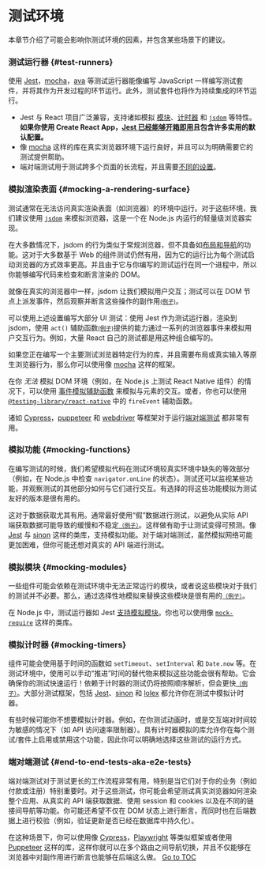 
# 测试环境


<!-- 本文档适用于那些熟悉 JavaScript 并且可能已经使用它编写过测试的人。它可以作为 React 组件测试环境差异的参考，以及这些差异会如何影响他们编写的测试。本文档倾向基于 Web 的 react-dom 组件的测试，但也有基于其他渲染器测试的注释。 -->

本章节介绍了可能会影响你测试环境的因素，并包含某些场景下的建议。

### 测试运行器 {#test-runners}

使用 [Jest](https://jestjs.io/)，[mocha](https://mochajs.org/)，[ava](https://github.com/avajs/ava) 等测试运行器能像编写 JavaScript 一样编写测试套件，并将其作为开发过程的环节运行。此外，测试套件也将作为持续集成的环节运行。

- Jest 与 React 项目广泛兼容，支持诸如模拟 [模块](#mocking-modules)、[计时器](#mocking-timers) 和 [`jsdom`](#mocking-a-rendering-surface) 等特性。**如果你使用 Create React App，[Jest 已经能够开箱即用](https://facebook.github.io/create-react-app/docs/running-tests)且包含许多实用的默认配置。**
- 像 [mocha](https://mochajs.org/#running-mocha-in-the-browser) 这样的库在真实浏览器环境下运行良好，并且可以为明确需要它的测试提供帮助。
- 端对端测试用于测试跨多个页面的长流程，并且需要[不同的设置](#end-to-end-tests-aka-e2e-tests)。

### 模拟渲染表面 {#mocking-a-rendering-surface}

测试通常在无法访问真实渲染表面（如浏览器）的环境中运行。对于这些环境，我们建议使用 [`jsdom`](https://github.com/jsdom/jsdom) 来模拟浏览器，这是一个在 Node.js 内运行的轻量级浏览器实现。

在大多数情况下，jsdom 的行为类似于常规浏览器，但不具备如[布局和导航](https://github.com/jsdom/jsdom#unimplemented-parts-of-the-web-platform)的功能。这对于大多数基于 Web 的组件测试仍然有用，因为它的运行比为每个测试启动浏览器的方式效率更高。并且由于它与你编写的测试运行在同一个进程中，所以你能够编写代码来检查和断言渲染的 DOM。

就像在真实的浏览器中一样，jsdom 让我们模拟用户交互；测试可以在 DOM 节点上派发事件，然后观察并断言这些操作的副作用[<small>(例子)</small>](./testing-recipes.html#events)。

可以使用上述设置编写大部分 UI 测试：使用 Jest 作为测试运行器，渲染到 jsdom，使用 `act()` 辅助函数[<small>(例子)</small>](./testing-recipes.html)提供的能力通过一系列的浏览器事件来模拟用户交互行为。例如，大量 React 自己的测试都是用这种组合编写的。

如果您正在编写一个主要测试浏览器特定行为的库，并且需要布局或真实输入等原生浏览器行为，那么你可以使用像 [mocha](https://mochajs.org/) 这样的框架。

在你 _无法_ 模拟 DOM 环境（例如，在 Node.js 上测试 React Native 组件）的情况下，可以使用 [事件模拟辅助函数](./test-utils.html#simulate) 来模拟与元素的交互。或者，你也可以使用 [`@testing-library/react-native`](https://testing-library.com/docs/react-native-testing-library/intro) 中的 `fireEvent` 辅助函数。

诸如 [Cypress](https://www.cypress.io/)，[puppeteer](https://github.com/GoogleChrome/puppeteer) 和 [webdriver](https://www.seleniumhq.org/projects/webdriver/) 等框架对于运行[端对端测试](#end-to-end-tests-aka-e2e-tests) 都非常有用。

### 模拟功能 {#mocking-functions}

在编写测试的时候，我们希望模拟代码在测试环境较真实环境中缺失的等效部分（例如，在 Node.js 中检查 `navigator.onLine` 的状态）。测试还可以监视某些功能，并观察测试的其他部分如何与它们进行交互。有选择的将这些功能模拟为测试友好的版本是很有用的。

这对于数据获取尤其有用。通常最好使用“假”数据进行测试，以避免从实际 API 端获取数据可能导致的缓慢和不稳定[<small>（例子）</small>](./testing-recipes.html#data-fetching)。这样做有助于让测试变得可预测。像 [Jest](https://jestjs.io/) 与 [sinon](https://sinonjs.org/) 这样的类库，支持模拟功能。对于端对端测试，虽然模拟网络可能更加困难，但你可能还想对真实的 API 端进行测试。

### 模拟模块 {#mocking-modules}

一些组件可能会依赖在测试环境中无法正常运行的模块，或者说这些模块对于我们的测试并不必要。那么，通过选择性地模拟来替换这些模块是很有用的[<small>（例子）</small>](./testing-recipes.html#mocking-modules)。

在 Node.js 中，测试运行器如 Jest [支持模拟模块](https://jestjs.io/docs/en/manual-mocks)。你也可以使用像 [`mock-require`](https://www.npmjs.com/package/mock-require) 这样的类库。

### 模拟计时器 {#mocking-timers}

组件可能会使用基于时间的函数如 `setTimeout`、`setInterval` 和 `Date.now` 等。在测试环境中，使用可以手动“推进”时间的替代物来模拟这些功能会很有帮助。它会确保你的测试快速运行！依赖于计时器的测试仍将按照顺序解析，但会更快[<small>（例子）</small>](./testing-recipes.html#timers)。大部分测试框架，包括 [Jest](https://jestjs.io/docs/en/timer-mocks)、[sinon](https://sinonjs.org/releases/latest/fake-timers/) 和 [lolex](https://github.com/sinonjs/lolex) 都允许你在测试中模拟计时器。

有些时候可能你不想要模拟计时器。例如，在你测试动画时，或是交互端对时间较为敏感的情况下（如 API 访问速率限制器）。具有计时器模拟的库允许你在每个测试/套件上启用或禁用这个功能，因此你可以明确地选择这些测试的运行方式。

### 端对端测试 {#end-to-end-tests-aka-e2e-tests}

端对端测试对于测试更长的工作流程非常有用，特别是当它们对于你的业务（例如付款或注册）特别重要时。对于这些测试，你可能会希望测试真实浏览器如何渲染整个应用、从真实的 API 端获取数据、使用 session 和 cookies 以及在不同的链接间导航等功能。你可能还希望不仅在 DOM 状态上进行断言，而同时也在后端数据上进行校验（例如，验证更新是否已经在数据库中持久化）。

在这种场景下，你可以使用像 [Cypress](https://www.cypress.io/)，[Playwright](https://playwright.dev) 等类似框架或者使用 [Puppeteer](https://github.com/GoogleChrome/puppeteer) 这样的库，这样你就可以在多个路由之间导航切换，并且不仅能够在浏览器中对副作用进行断言也能够在后端这么做。
<span style="float: footnote;"><a href="./index.html#toc">Go to TOC</a></span>
